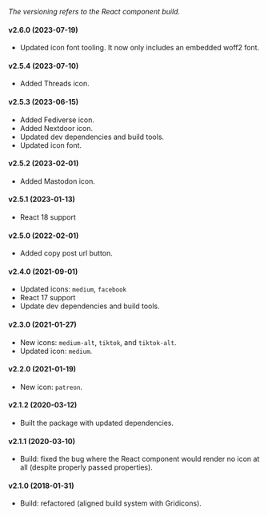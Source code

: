 _The versioning refers to the React component build._

#### v2.6.0 (2023-07-19)
* Updated icon font tooling. It now only includes an embedded woff2 font.

#### v2.5.4 (2023-07-10)
* Added Threads icon.

#### v2.5.3 (2023-06-15)
* Added Fediverse icon.
* Added Nextdoor icon.
* Updated dev dependencies and build tools.
* Updated icon font.

#### v2.5.2 (2023-02-01)
* Added Mastodon icon.

#### v2.5.1 (2023-01-13)
* React 18 support

#### v2.5.0 (2022-02-01)
* Added copy post url button.

#### v2.4.0 (2021-09-01)
* Updated icons: `medium`, `facebook`
* React 17 support
* Update dev dependencies and build tools.

#### v2.3.0 (2021-01-27)
* New icons: `medium-alt`, `tiktok`, and `tiktok-alt`.
* Updated icon: `medium`.

#### v2.2.0 (2021-01-19)
* New icon: `patreon`.

#### v2.1.2 (2020-03-12)
* Built the package with updated dependencies.

#### v2.1.1 (2020-03-10)
* Build: fixed the bug where the React component would render no icon at all (despite properly passed properties).

#### v2.1.0 (2018-01-31)
* Build: refactored (aligned build system with Gridicons).
